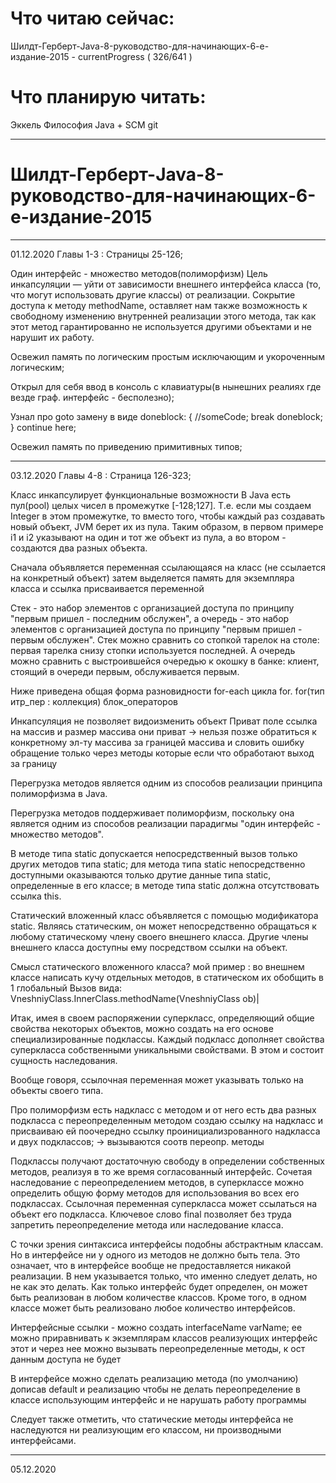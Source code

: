 # Что читаю сейчас:

Шилдт-Герберт-Java-8-руководство-для-начинающих-6-е-издание-2015 - currentProgress ( 326/641 )

# Что планирую читать:

Эккель Философия Java + SCM git 
___________________________________________________________
# Шилдт-Герберт-Java-8-руководство-для-начинающих-6-е-издание-2015
___________________________________________________________

01.12.2020 Главы 1-3 : Страницы 25-126; 

Один интерфейс - множество методов(полиморфизм)
Цель инкапсуляции — уйти от зависимости внешнего интерфейса класса (то, что могут использовать другие классы) от реализации.
Сокрытие доступа к методу methodName, оставляет нам также возможность к свободному изменению внутренней реализации этого метода, 
так как этот метод гарантированно не используется другими объектами и не нарушит их работу.

Освежил память по логическим простым исключающим и укороченным логическим;

Открыл для себя ввод в консоль с клавиатуры(в нынешних реалиях где везде граф. интерфейс - бесполезно);

Узнал про goto замену в виде
doneblock:
{
        //someCode;
        break doneblock;
}
continue here;

Освежил память по приведению примитивных типов;
___________________________________________________________

03.12.2020 Главы 4-8 : Страница 126-323; 

Класс инкапсулирует функциональные возможности
В Java есть пул(pool) целых чисел в промежутке [-128;127]. 
Т.е. если мы создаем Integer в этом промежутке, то вместо того, чтобы каждый раз создавать новый объект, JVM берет их из пула. 
Таким образом, в первом примере i1 и i2 указывают на один и тот же объект из пула, а во втором - создаются два разных объекта.

Сначала объявляется переменная ссылающаяся на класс (не ссылается на конкретный объект)
затем выделяется память для экземпляра класса
и ссылка присваивается переменной

Стек - это набор элементов с организацией доступа по принципу "первым пришел - последним обслужен",
а очередь - это набор элементов с организацией доступа по принципу "первым пришел - первым обслужен". 
Стек можно сравнить со стопкой тарелок на столе: первая тарелка снизу стопки используется последней. 
А очередь можно сравнить с выстроившейся очередью к окошку в банке: клиент, стоящий в очереди первым, обслуживается первым.


Ниже приведена общая форма разновидности for-each цикла for. 
fоr(тип итр_пер : коллекция) 
блок_операторов

Инкапсуляция не позволяет видоизменить объект 
Приват поле ссылка на массив и размер массива 
они приват -> нельзя позже обратиться к конкретному эл-ту массива за границей массива и словить ошибку
обращение только через методы которые если что обработают выход за границу


Перегрузка методов является одним из способов реализации принципа полиморфизма в Java.

Перегрузка методов поддерживает полиморфизм, поскольку она является одним из способов реализации парадигмы "один интерфейс - множество методов".

В методе типа static допускается непосредственный вызов только других методов типа static; 
для метода типа static непосредственно доступными оказываются только друтие данные типа static, определенные в его классе; 
в методе типа static должна отсутствовать ссылка this.

Статический вложенный класс объявляется с помощью модификатора static. 
Являясь статическим, он может непосредственно обращаться к любому статическому члену своего внешнего класса. 
Другие члены внешнего класса доступны ему посредством ссылки на объект. 


Смысл статического вложенного класса? 
мой пример : во внешнем классе написать кучу отдельных методов, в статическом их обобщить в 1 глобальный
Вызов вида: VneshniyClass.InnerClass.methodName(VneshniyClass ob)|

Итак, имея в своем распоряжении суперкласс, определяющий общие свойства некоторых объектов, 
можно создать на его основе специализированные подклассы. 
Каждый подкласс дополняет свойства суперкласса собственными уникальными свойствами.
В этом и состоит сущность наследования. 

Вообще говоря, ссылочная переменная может указывать только на объекты своего типа.

Про полиморфизм 
есть надкласс с методом и от него есть два разных подкласса с переопределенным методом
создаю ссылку на надкласс  и присваиваю ей поочередно ссылку проинициализрованного надкласса и двух подклассов; 
-> вызываются соотв  переопр. методы

Подклассы получают достаточную свободу в определении собственных методов, реализуя в то же время согласованный интерфейс. 
Сочетая наследование с переопределением методов, в суперклассе можно определить общую форму методов для использования во всех ero подклассах.
Ссылочная переменная суперкласса может ссылаться на объект его подкласса.
Ключевое слово final позволяет без труда запретить переопределение метода или наследование класса.

С точки зрения синтаксиса интерфейсы подобны абстрактным классам. 
Но в интерфейсе ни у одного из методов не должно быть тела.
Это означает, что в интерфейсе вообще не предоставляется никакой реализации. 
В нем указывается только, что именно следует делать, но не как это делать. 
Как только интерфейс будет определен, он может быть реализован в любом количестве классов.
Кроме того, в одном классе может быть реализовано любое количество интерфейсов.

Интерфейсные ссылки - можно создать interfaceName varName; 
ее можно приравнивать к экземплярам классов реализующих интерфейс этот
и через нее можно вызывать переопределенные методы, к ост данным доступа не будет

В интерфейсе можно сделать реализацию метода (по умолчанию) дописав default и реализацию
чтобы не делать переопределение в классе использующим интерфейс и не нарушать работу программы

Следует также отметить, что статические методы интерфейса не наследуются ни реализующим его классом, ни производными интерфейсами.
___________________________________________________________

05.12.2020
